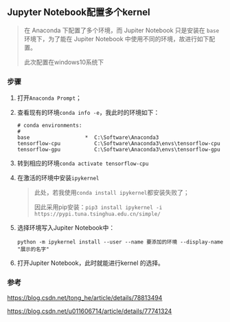 ## Jupyter Notebook配置多个kernel

> 在 Anaconda 下配置了多个环境，而 Jupiter Notebook 只是安装在 `base` 环境下，为了能在 Jupiter Notebook 中使用不同的环境，故进行如下配置。
>
> 此次配置在windows10系统下

### 步骤

1. 打开`Anaconda Prompt`；

2. 查看现有的环境`conda info -e`，我此时的环境如下：

   ```base
   # conda environments:
   #
   base                  *  C:\Software\Anaconda3
   tensorflow-cpu           C:\Software\Anaconda3\envs\tensorflow-cpu
   tensorflow-gpu           C:\Software\Anaconda3\envs\tensorflow-gpu
   ```

3. 转到相应的环境`conda activate tensorflow-cpu`

4. 在激活的环境中安装`ipykernel`

   > 此处，若我使用`conda install ipykernel`都安装失败了；
   >
   > 因此采用pip安装：`pip3 install ipykernel -i https://pypi.tuna.tsinghua.edu.cn/simple/`

5. 选择环境写入Jupiter Notebook中：

   ```base
   python -m ipykernel install --user --name 要添加的环境 --display-name "展示的名字"
   ```

6. 打开Jupiter Notebook，此时就能进行kernel 的选择。

### 参考

https://blog.csdn.net/tong_he/article/details/78813494

https://blog.csdn.net/u011606714/article/details/77741324

